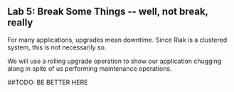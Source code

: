 Lab 5: Break Some Things -- well, not break, really
-----

For many applications, upgrades mean downtime.  Since Riak is a clustered system, this is not necessarily so.

We will use a rolling upgrade operation to show our application chugging along in spite of us performing maintenance operations.


##TODO: BE BETTER HERE

